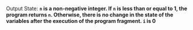 Output State: **`n` is a non-negative integer. If `n` is less than or equal to 1, the program returns `n`. Otherwise, there is no change in the state of the variables after the execution of the program fragment. `i` is 0**